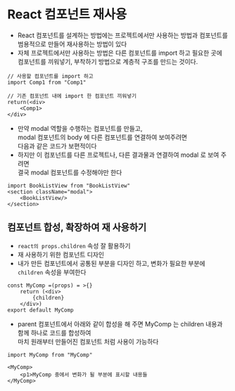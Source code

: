 # React 컴포넌트 재사용

- React 컴포넌트를 설계하는 방법에는 프로젝트에서만 사용하는 방법과 컴포넌트를 범용적으로 만들어 재사용하는 방법이 있다
- 자체 프로젝트에서만 사용하는 방법은 다른 컴포넌트를 import 하고 필요한 곳에 컴포넌트를 끼워넣기, 부착하기 방법으로 계층적 구조를 만드는 것이다.

```JS
// 사용할 컴포넌트를 import 하고
import Comp1 from "Comp1"

// 기존 컴포넌트 내에 import 한 컴포넌트 끼워넣기
return(<div>
    <Comp1>
</div>
```

- 만약 modal 역할을 수행하는 컴포넌트를 만들고,  
  modal 컴포넌트의 body 에 다른 컴포넌트를 연결하여 보여주려면  
  다음과 같은 코드가 보편적이다
- 하지만 이 컴포넌트를 다른 프로젝트나, 다른 결과물과 연결하여 modal 로 보여 주려면  
  결국 modal 컴포넌트를 수정해야만 한다

```JS
import BookListView from "BookListView"
<section className="modal">
    <BookListView/>
</section>
```

## 컴포넌트 합성, 확장하여 재 사용하기

- `react의 props.children` 속성 잘 활용하기
- 재 사용하기 위한 컴포넌트 디자인
- 내가 만든 컴포넌트에서 공통된 부분을 디자인 하고, 변화가 필요한 부분에 `children` 속성을 부여한다

```JS
const MyComp =(props) = >{}
    return (<div>
        {children}
    </div>)
export default MyComp
```

- parent 컴포넌트에서 아래와 같이 합성을 해 주면
  MyComp 는 children 내용과 함께 하나로 코드를 합성하여  
  마치 원래부터 만들어진 컴포넌트 처럼 사용이 가능하다

```JS
import MyComp from "MyComp"

<MyComp>
    <p1>MyComp 중에서 변화가 될 부분에 표시할 내용들
</MyComp>
```
